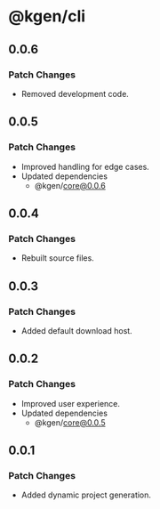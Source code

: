 # @kgen/cli

## 0.0.6

### Patch Changes

- Removed development code.

## 0.0.5

### Patch Changes

- Improved handling for edge cases.
- Updated dependencies
  - @kgen/core@0.0.6

## 0.0.4

### Patch Changes

- Rebuilt source files.

## 0.0.3

### Patch Changes

- Added default download host.

## 0.0.2

### Patch Changes

- Improved user experience.
- Updated dependencies
  - @kgen/core@0.0.5

## 0.0.1

### Patch Changes

- Added dynamic project generation.
